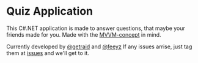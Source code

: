 # Quiz Application
This C#.NET application is made to answer questions, that maybe your friends made for you.
Made with the [MVVM-concept](https://de.wikipedia.org/wiki/Model_View_ViewModel) in mind.

Currently developed by [@getraid](https://github.com/getraid) and [@feeyz](https://github.com/Feeyz)
If any issues arrise, just tag them at [issues](https://github.com/getraid/QuizApplication/issues) and we'll get to it.
 